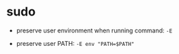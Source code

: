 # sudo

- preserve user environment when running command:
`-E`

- preserve user PATH:
`-E env "PATH=$PATH"`
